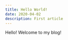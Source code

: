 ```yaml
---
title: Hello World!
date: 2020-04-02
description: First article
---
```


Hello! Welcome to my blog!

